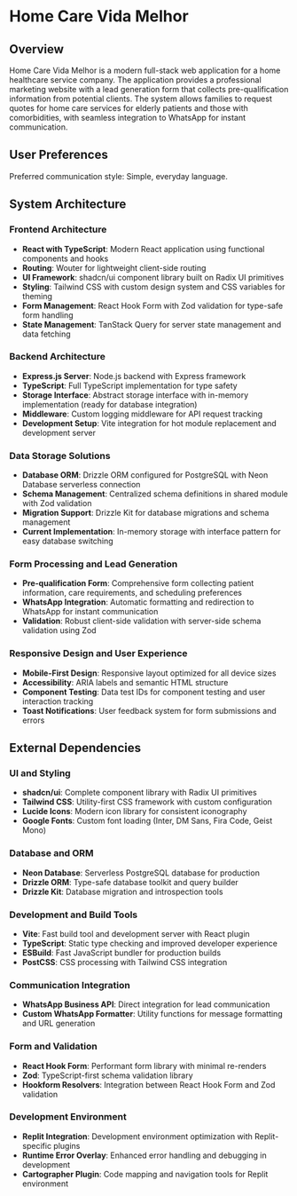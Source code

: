 # Home Care Vida Melhor

## Overview

Home Care Vida Melhor is a modern full-stack web application for a home healthcare service company. The application provides a professional marketing website with a lead generation form that collects pre-qualification information from potential clients. The system allows families to request quotes for home care services for elderly patients and those with comorbidities, with seamless integration to WhatsApp for instant communication.

## User Preferences

Preferred communication style: Simple, everyday language.

## System Architecture

### Frontend Architecture
- **React with TypeScript**: Modern React application using functional components and hooks
- **Routing**: Wouter for lightweight client-side routing
- **UI Framework**: shadcn/ui component library built on Radix UI primitives
- **Styling**: Tailwind CSS with custom design system and CSS variables for theming
- **Form Management**: React Hook Form with Zod validation for type-safe form handling
- **State Management**: TanStack Query for server state management and data fetching

### Backend Architecture
- **Express.js Server**: Node.js backend with Express framework
- **TypeScript**: Full TypeScript implementation for type safety
- **Storage Interface**: Abstract storage interface with in-memory implementation (ready for database integration)
- **Middleware**: Custom logging middleware for API request tracking
- **Development Setup**: Vite integration for hot module replacement and development server

### Data Storage Solutions
- **Database ORM**: Drizzle ORM configured for PostgreSQL with Neon Database serverless connection
- **Schema Management**: Centralized schema definitions in shared module with Zod validation
- **Migration Support**: Drizzle Kit for database migrations and schema management
- **Current Implementation**: In-memory storage with interface pattern for easy database switching

### Form Processing and Lead Generation
- **Pre-qualification Form**: Comprehensive form collecting patient information, care requirements, and scheduling preferences
- **WhatsApp Integration**: Automatic formatting and redirection to WhatsApp for instant communication
- **Validation**: Robust client-side validation with server-side schema validation using Zod

### Responsive Design and User Experience
- **Mobile-First Design**: Responsive layout optimized for all device sizes
- **Accessibility**: ARIA labels and semantic HTML structure
- **Component Testing**: Data test IDs for component testing and user interaction tracking
- **Toast Notifications**: User feedback system for form submissions and errors

## External Dependencies

### UI and Styling
- **shadcn/ui**: Complete component library with Radix UI primitives
- **Tailwind CSS**: Utility-first CSS framework with custom configuration
- **Lucide Icons**: Modern icon library for consistent iconography
- **Google Fonts**: Custom font loading (Inter, DM Sans, Fira Code, Geist Mono)

### Database and ORM
- **Neon Database**: Serverless PostgreSQL database for production
- **Drizzle ORM**: Type-safe database toolkit and query builder
- **Drizzle Kit**: Database migration and introspection tools

### Development and Build Tools
- **Vite**: Fast build tool and development server with React plugin
- **TypeScript**: Static type checking and improved developer experience
- **ESBuild**: Fast JavaScript bundler for production builds
- **PostCSS**: CSS processing with Tailwind CSS integration

### Communication Integration
- **WhatsApp Business API**: Direct integration for lead communication
- **Custom WhatsApp Formatter**: Utility functions for message formatting and URL generation

### Form and Validation
- **React Hook Form**: Performant form library with minimal re-renders
- **Zod**: TypeScript-first schema validation library
- **Hookform Resolvers**: Integration between React Hook Form and Zod validation

### Development Environment
- **Replit Integration**: Development environment optimization with Replit-specific plugins
- **Runtime Error Overlay**: Enhanced error handling and debugging in development
- **Cartographer Plugin**: Code mapping and navigation tools for Replit environment